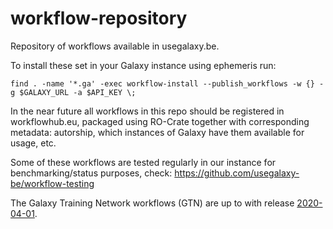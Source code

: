 # workflow-repository
Repository of workflows available in usegalaxy.be.

To install these set in your Galaxy instance using ephemeris run:
```
find . -name '*.ga' -exec workflow-install --publish_workflows -w {} -g $GALAXY_URL -a $API_KEY \;
```
In the near future all workflows in this repo should be registered in workflowhub.eu, packaged using RO-Crate together with corresponding metadata: autorship, which instances of Galaxy have them available for usage, etc.

Some of these workflows are tested regularly in our instance for benchmarking/status purposes, check: https://github.com/usegalaxy-be/workflow-testing

The Galaxy Training Network workflows (GTN) are up to with release [2020-04-01](https://github.com/galaxyproject/training-material/releases/tag/2020-04-01).